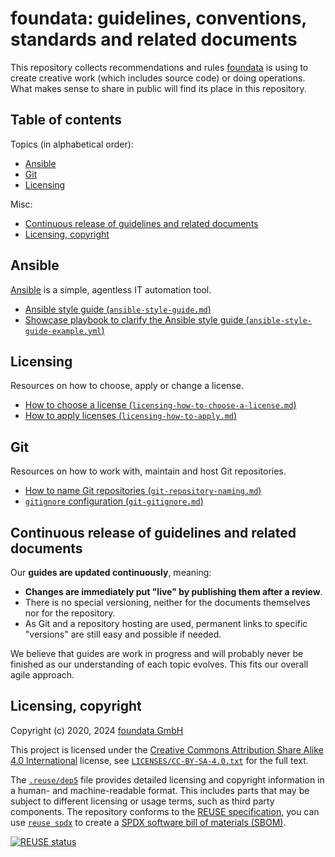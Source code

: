 # foundata: guidelines, conventions, standards and related documents

This repository collects recommendations and rules [foundata](https://foundata.com/) is using to create creative work (which includes source code) or doing operations. What makes sense to share in public will find its place in this repository.


## Table of contents

Topics (in alphabetical order):
* [Ansible](#ansible)
* [Git](#git)
* [Licensing](#licensing)

Misc:
* [Continuous release of guidelines and related documents](#continuous-release)
* [Licensing, copyright](#licensing-copyright)


## Ansible<a id="ansible"></a>

[Ansible](https://www.ansible.com/) is a simple, agentless IT automation tool.

* [Ansible style guide (`ansible-style-guide.md`)](./ansible-style-guide.md)
* [Showcase playbook to clarify the Ansible style guide (`ansible-style-guide-example.yml`)](./ansible-style-guide-example.yml)


## Licensing<a id="licensing"></a>

Resources on how to choose, apply or change a license.

* [How to choose a license (`licensing-how-to-choose-a-license.md`)](./licensing-how-to-choose-a-license.md)
* [How to apply licenses (`licensing-how-to-apply.md`)](./licensing-how-to-apply.md)


## Git <a id="git"></a>

Resources on how to work with, maintain and host Git repositories.

* [How to name Git repositories (`git-repository-naming.md`)](./git-repository-naming.md)
* [`gitignore` configuration (`git-gitignore.md`)](./git-gitignore.md)


## Continuous release of guidelines and related documents<a id="continuous-release"></a>

Our **guides are updated continuously**, meaning:

* **Changes are immediately put "live" by publishing them after a review**.
* There is no special versioning, neither for the documents themselves nor for the repository.
* As Git and a repository hosting are used, permanent links to specific "versions" are still easy and possible if needed.

We believe that guides are work in progress and will probably never be finished as our understanding of each topic evolves. This fits our overall agile approach.


## Licensing, copyright<a id="licensing-copyright"></a>

<!--REUSE-IgnoreStart-->
Copyright (c) 2020, 2024 [foundata GmbH](https://foundata.com/)

This project is licensed under the [Creative Commons Attribution Share Alike 4.0 International](https://creativecommons.org/licenses/by-sa/4.0/deed) license, see [`LICENSES/CC-BY-SA-4.0.txt`](./LICENSES/CC-BY-SA-4.0.txt) for the full text.

The [`.reuse/dep5`](.reuse/dep5) file provides detailed licensing and copyright information in a human- and machine-readable format. This includes parts that may be subject to different licensing or usage terms, such as third party components. The repository conforms to the [REUSE specification](https://reuse.software/spec/), you can use [`reuse spdx`](https://reuse.readthedocs.io/en/latest/readme.html#cli) to create a [SPDX software bill of materials (SBOM)](https://en.wikipedia.org/wiki/Software_Package_Data_Exchange).
<!--REUSE-IgnoreEnd-->

[![REUSE status](https://api.reuse.software/badge/github.com/foundata/guidelines)](https://api.reuse.software/info/github.com/foundata/guidelines)
